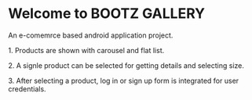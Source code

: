 # Welcome to BOOTZ GALLERY
An e-comemrce based android application project.
<p> 1. Products are shown with carousel and flat list.
 <p> 2. A signle product can be selected for getting details and selecting size.
  <p> 3. After selecting a product, log in or sign up form is integrated for user credentials.
